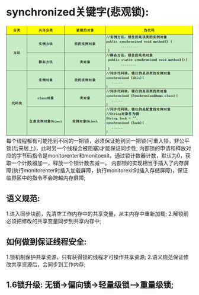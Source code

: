 # synchronized关键字(悲观锁):
![img.png](img.png)  
每个线程都有可能抢到不同的一把锁，必须保证抢到同一把锁(可重入锁，非公平锁(后来居上)，此时另一个线程会被阻塞)才能保证同步性;
内部锁的申请和释放对应的字节码指令是monitorenter和monitoexit，通过锁计数器计数，默认为0，获取一个计数器加一，释放一个锁计数去减一。
内部锁的实现相当于插入了内存屏障(执行monitorenter时插入加载屏障，执行monitorexit时插入存储屏障)，保证临界区中的指令不会跨越内存屏障;

## 语义规范:
1.进入同步块前，先清空工作内存中的共享变量，从主内存中重新加载;
2.解锁前必须把修改的共享变量同步到共享内存中;

## 如何做到保证线程安全:
1.锁机制保护共享资源，只有获得锁的线程才可操作共享资源;
2.语义规范保证修改共享资源后，会同步到工作内存;

## 1.6锁升级: 无锁->偏向锁->轻量级锁—>重量级锁;
    
